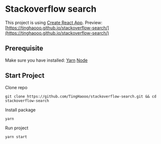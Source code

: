 # Stackoverflow search

This project is using [Create React App](https://github.com/facebook/create-react-app).
Preview: [https://tinghaooo.github.io/stackoverflow-search/](https://tinghaooo.github.io/stackoverflow-search/)

## Prerequisite

Make sure you have installed:
[Yarn](https://classic.yarnpkg.com/en/docs/install/#mac-stable)
[Node](https://nodejs.org/en/download/)

## Start Project

Clone repo

```
git clone https://github.com/TingHaooo/stackoverflow-search.git && cd stackoverflow-search
```

Install package

```
yarn
```

Run project

```
yarn start
```
